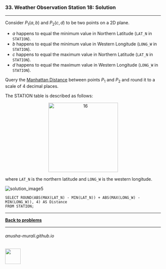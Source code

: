 ### 33. Weather Observation Station 18: Solution

---
Consider $P_1(a, b)$ and $P_2(c, d)$ to be two points on a 2D plane.

* $a$ happens to equal the minimum value in Northern Latitude (`LAT_N` in `STATION`).
* $b$ happens to equal the minimum value in Western Longitude (`LONG_W` in `STATION`).
* $c$ happens to equal the maximum value in Northern Latitude (`LAT_N` in `STATION`).
* $d$ happens to equal the maximum value in Western Longitude (`LONG_W` in `STATION`).

Query the [Manhattan Distance](https://xlinux.nist.gov/dads/HTML/manhattanDistance.html) between points $P_1$ and $P_2$ and round it to a scale of 4 decimal places.

The STATION table is described as follows:

<p align="center">
<img width="225" alt="16" src="https://github.com/user-attachments/assets/32081b67-bab3-4d54-9780-cbf8cc7abee7" />
</p>

where `LAT_N` is the northern latitude and `LONG_W` is the western longitude.

![solution_image5](https://github.com/user-attachments/assets/82f796e0-28cb-4ef0-bcdc-1a701ce7db53)

```
SELECT ROUND(ABS(MAX(LAT_N) - MIN(LAT_N)) + ABS(MAX(LONG_W) - MIN(LONG_W)), 4) AS Distance
FROM STATION;
```

---

**[Back to problems](./problems.md)**

* * *
###### anusha-murali.github.io

<img src="https://github.com/anusha-murali/anusha-murali.github.io/assets/111596338/639243aa-2857-4595-a65a-7852762bb002" width="50" height="50"/>
